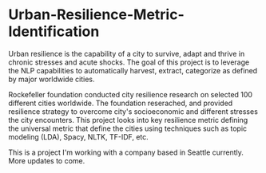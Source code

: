 # Urban-Resilience-Metric-Identification
Urban resilience is the capability of a city to survive, adapt and thrive in chronic stresses and acute shocks. The goal of this project is to leverage the NLP capabilities to automatically harvest, extract, categorize as defined by major worldwide cities.

Rockefeller foundation conducted city resilience research on selected 100 different cities worldwide. The foundation reserached, and provided resilience strategy to overcome city's socioeconomic and different stresses the city encounters. This project looks into key resilience metric defining the universal metric that define the cities using techniques such as topic modeling (LDA), Spacy, NLTK, TF-IDF, etc. 

This is a project I'm working with a company based in Seattle currently. More updates to come.
